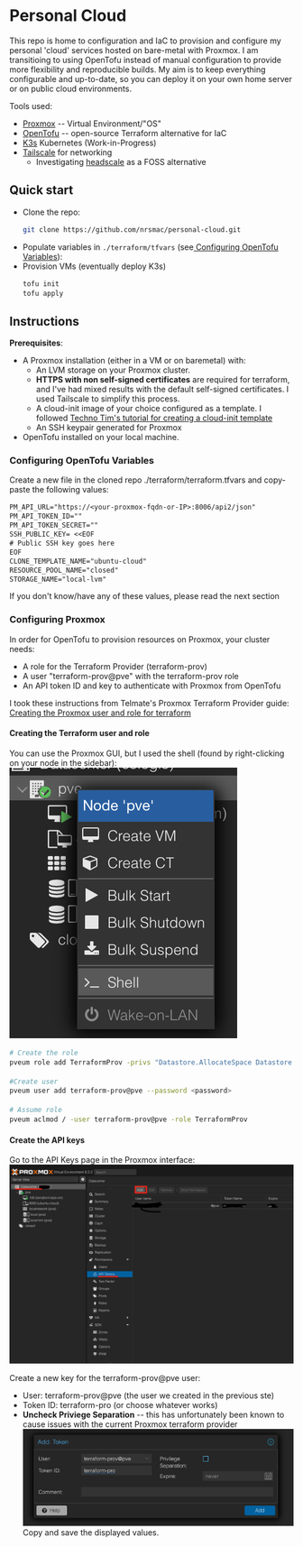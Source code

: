 # Personal Cloud
This repo is home to configuration and IaC to provision and configure my personal 'cloud' services hosted on bare-metal with Proxmox. I am transitioing to using OpenTofu instead of manual configuration to provide more flexibility and reproducible builds. My aim is to keep everything configurable and up-to-date, so you can deploy it on your own home server or on public cloud environments.

Tools used:
- [Proxmox](https://www.proxmox.com/) -- Virtual Environment/"OS"
- [OpenTofu](https://https://opentofu.org) -- open-source Terraform alternative for IaC
- [K3s](https://k3s.io) Kubernetes  (Work-in-Progress)
- [Tailscale](https://tailscale.com) for networking
  - Investigating [headscale](https://headscale.net) as a FOSS alternative

## Quick start
- Clone the repo: 
  ```bash
  git clone https://github.com/nrsmac/personal-cloud.git
  ```
- Populate variables in `./terraform/tfvars` (see[ Configuring OpenTofu Variables](#configuring-opentofu-variables)):
- Provision VMs (eventually deploy K3s)
    ```bash
    tofu init
    tofu apply
    ```

## Instructions
**Prerequisites**:
- A Proxmox installation (either in a VM or on baremetal) with:
    - An LVM storage on your Proxmox cluster.
    - **HTTPS with non self-signed certificates** are required for terraform, and I've had mixed results with the default self-signed certificates. I used Tailscale to simplify this process.
    - A cloud-init image of your choice configured as a template.
         I followed [Techno Tim's tutorial for creating a cloud-init template](https://technotim.live/posts/cloud-init-cloud-image/)
    - An SSH keypair generated for Proxmox
- OpenTofu installed on your local machine.

### Configuring OpenTofu Variables
Create a new file in the cloned repo ./terraform/terraform.tfvars and copy-paste the following values:
```
PM_API_URL="https://<your-proxmox-fqdn-or-IP>:8006/api2/json"
PM_API_TOKEN_ID=""
PM_API_TOKEN_SECRET=""  
SSH_PUBLIC_KEY= <<EOF
# Public SSH key goes here
EOF
CLONE_TEMPLATE_NAME="ubuntu-cloud"
RESOURCE_POOL_NAME="closed"
STORAGE_NAME="local-lvm"
```

If you don't know/have any of these values, please read the next section

### Configuring Proxmox
In order for OpenTofu to provision resources on Proxmox, your cluster needs:
- A role for the Terraform Provider (terraform-prov) 
- A user "terraform-prov@pve" with the terraform-prov role
- An API token ID and key to authenticate with Proxmox from OpenTofu 

I took these instructions from Telmate's Proxmox Terraform Provider guide: [Creating the Proxmox user and role for terraform](https://github.com/Telmate/terraform-provider-proxmox/blob/master/docs/index.md#creating-the-proxmox-user-and-role-for-terraform)

#### Creating the Terraform user and role
You can use the Proxmox GUI, but I used the shell (found by right-clicking on your node in the sidebar):
![Accessing the shell from the Proxmox GUI by right-clicking on the cluster name and selecting "Shell" from the dropdown](https://github.com/nrsmac/personal-cloud/blob/main/assets/proxmox-shell.png?raw=true)

```bash
# Create the role
pveum role add TerraformProv -privs "Datastore.AllocateSpace Datastore.AllocateTemplate Datastore.Audit Pool.Allocate Sys.Audit Sys.Console Sys.Modify VM.Allocate VM.Audit VM.Clone VM.Config.CDROM VM.Config.Cloudinit VM.Config.CPU VM.Config.Disk VM.Config.HWType VM.Config.Memory VM.Config.Network VM.Config.Options VM.Migrate VM.Monitor VM.PowerMgmt SDN.Use"

#Create user
pveum user add terraform-prov@pve --password <password>

# Assume role 
pveum aclmod / -user terraform-prov@pve -role TerraformProv
```
#### Create the API keys
Go to the API Keys page in the Proxmox interface:
![Viewing the API Key list from Proxmox web interface](https://github.com/nrsmac/personal-cloud/blob/main/assets/proxmox-api-tokens.png?raw=true)

Create a new key for the terraform-prov@pve user:
  - User: terraform-prov@pve (the user we created in the previous ste)
  - Token ID: terraform-pro (or choose whatever works)
  - **Uncheck Priviege Separation** -- this has unfortunately been known to cause issues with the current Proxmox terraform provider
![Viewing the API Key list from Proxmox web interface](https://github.com/nrsmac/personal-cloud/blob/main/assets/proxmox-api-token.png?raw=true)
Copy and save the displayed values.
